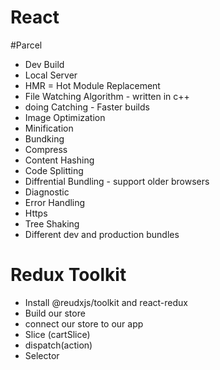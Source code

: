 # React

#Parcel
- Dev Build
- Local Server
- HMR = Hot Module Replacement
- File Watching Algorithm - written in c++
- doing Catching - Faster builds
- Image Optimization
- Minification
- Bundking
- Compress
- Content Hashing
- Code Splitting
- Diffrential Bundling - support older browsers
- Diagnostic
- Error Handling
- Https
- Tree Shaking
- Different dev and production bundles




# Redux Toolkit
- Install @reudxjs/toolkit and react-redux
- Build our store
- connect our store to our app
- Slice (cartSlice)
- dispatch(action)
- Selector